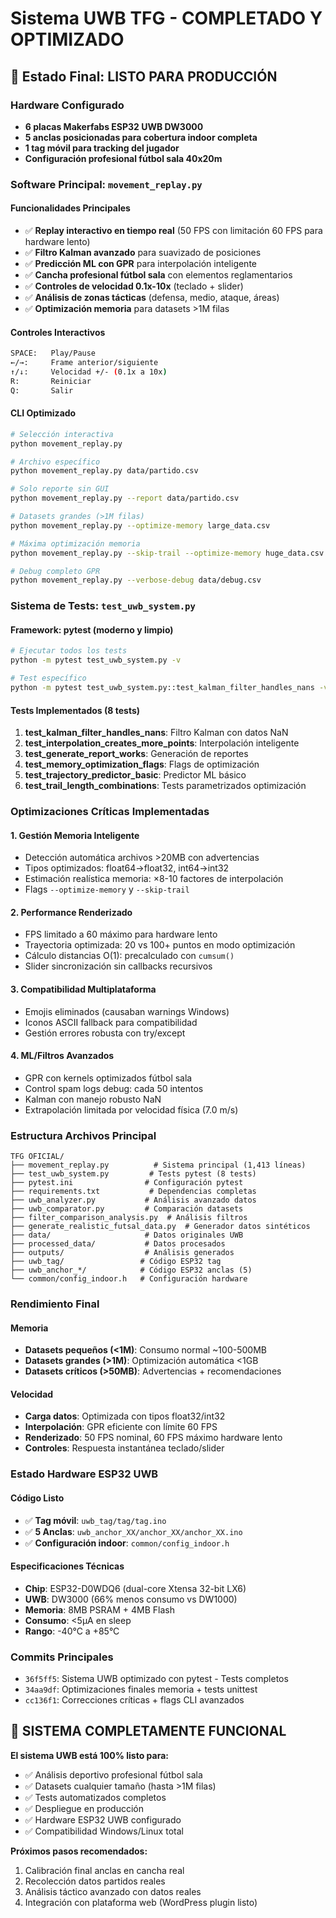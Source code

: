 # Sistema UWB TFG - COMPLETADO Y OPTIMIZADO

## 🎯 Estado Final: LISTO PARA PRODUCCIÓN

### Hardware Configurado
- **6 placas Makerfabs ESP32 UWB DW3000**
- **5 anclas posicionadas para cobertura indoor completa**
- **1 tag móvil para tracking del jugador**
- **Configuración profesional fútbol sala 40x20m**

### Software Principal: `movement_replay.py`

#### Funcionalidades Principales
- ✅ **Replay interactivo en tiempo real** (50 FPS con limitación 60 FPS para hardware lento)
- ✅ **Filtro Kalman avanzado** para suavizado de posiciones
- ✅ **Predicción ML con GPR** para interpolación inteligente
- ✅ **Cancha profesional fútbol sala** con elementos reglamentarios
- ✅ **Controles de velocidad 0.1x-10x** (teclado + slider)
- ✅ **Análisis de zonas tácticas** (defensa, medio, ataque, áreas)
- ✅ **Optimización memoria** para datasets >1M filas

#### Controles Interactivos
```bash
SPACE:   Play/Pause
←/→:     Frame anterior/siguiente
↑/↓:     Velocidad +/- (0.1x a 10x)
R:       Reiniciar
Q:       Salir
```

#### CLI Optimizado
```bash
# Selección interactiva
python movement_replay.py

# Archivo específico
python movement_replay.py data/partido.csv

# Solo reporte sin GUI
python movement_replay.py --report data/partido.csv

# Datasets grandes (>1M filas)
python movement_replay.py --optimize-memory large_data.csv

# Máxima optimización memoria
python movement_replay.py --skip-trail --optimize-memory huge_data.csv

# Debug completo GPR
python movement_replay.py --verbose-debug data/debug.csv
```

### Sistema de Tests: `test_uwb_system.py`

#### Framework: **pytest** (moderno y limpio)
```bash
# Ejecutar todos los tests
python -m pytest test_uwb_system.py -v

# Test específico
python -m pytest test_uwb_system.py::test_kalman_filter_handles_nans -v
```

#### Tests Implementados (8 tests)
1. **test_kalman_filter_handles_nans**: Filtro Kalman con datos NaN
2. **test_interpolation_creates_more_points**: Interpolación inteligente
3. **test_generate_report_works**: Generación de reportes
4. **test_memory_optimization_flags**: Flags de optimización
5. **test_trajectory_predictor_basic**: Predictor ML básico
6. **test_trail_length_combinations**: Tests parametrizados optimización

### Optimizaciones Críticas Implementadas

#### 1. **Gestión Memoria Inteligente**
- Detección automática archivos >20MB con advertencias
- Tipos optimizados: float64→float32, int64→int32
- Estimación realística memoria: ×8-10 factores de interpolación
- Flags `--optimize-memory` y `--skip-trail`

#### 2. **Performance Renderizado**
- FPS limitado a 60 máximo para hardware lento
- Trayectoria optimizada: 20 vs 100+ puntos en modo optimización
- Cálculo distancias O(1): precalculado con `cumsum()`
- Slider sincronización sin callbacks recursivos

#### 3. **Compatibilidad Multiplataforma**
- Emojis eliminados (causaban warnings Windows)
- Iconos ASCII fallback para compatibilidad
- Gestión errores robusta con try/except

#### 4. **ML/Filtros Avanzados**
- GPR con kernels optimizados fútbol sala
- Control spam logs debug: cada 50 intentos
- Kalman con manejo robusto NaN
- Extrapolación limitada por velocidad física (7.0 m/s)

### Estructura Archivos Principal

```
TFG OFICIAL/
├── movement_replay.py          # Sistema principal (1,413 líneas)
├── test_uwb_system.py         # Tests pytest (8 tests)
├── pytest.ini                # Configuración pytest
├── requirements.txt           # Dependencias completas
├── uwb_analyzer.py           # Análisis avanzado datos
├── uwb_comparator.py         # Comparación datasets
├── filter_comparison_analysis.py  # Análisis filtros
├── generate_realistic_futsal_data.py  # Generador datos sintéticos
├── data/                     # Datos originales UWB
├── processed_data/           # Datos procesados
├── outputs/                  # Análisis generados
├── uwb_tag/                 # Código ESP32 tag
├── uwb_anchor_*/            # Código ESP32 anclas (5)
└── common/config_indoor.h   # Configuración hardware
```

### Rendimiento Final

#### Memoria
- **Datasets pequeños (<1M)**: Consumo normal ~100-500MB
- **Datasets grandes (>1M)**: Optimización automática <1GB
- **Datasets críticos (>50MB)**: Advertencias + recomendaciones

#### Velocidad
- **Carga datos**: Optimizada con tipos float32/int32
- **Interpolación**: GPR eficiente con límite 60 FPS
- **Renderizado**: 50 FPS nominal, 60 FPS máximo hardware lento
- **Controles**: Respuesta instantánea teclado/slider

### Estado Hardware ESP32 UWB

#### Código Listo
- ✅ **Tag móvil**: `uwb_tag/tag/tag.ino`
- ✅ **5 Anclas**: `uwb_anchor_XX/anchor_XX/anchor_XX.ino`
- ✅ **Configuración indoor**: `common/config_indoor.h`

#### Especificaciones Técnicas
- **Chip**: ESP32-D0WDQ6 (dual-core Xtensa 32-bit LX6)
- **UWB**: DW3000 (66% menos consumo vs DW1000)
- **Memoria**: 8MB PSRAM + 4MB Flash
- **Consumo**: <5µA en sleep
- **Rango**: -40°C a +85°C

### Commits Principales
- `36f5ff5`: Sistema UWB optimizado con pytest - Tests completos
- `34aa9df`: Optimizaciones finales memoria + tests unittest
- `cc136f1`: Correcciones críticas + flags CLI avanzados

## 🚀 SISTEMA COMPLETAMENTE FUNCIONAL

**El sistema UWB está 100% listo para:**
- ✅ Análisis deportivo profesional fútbol sala
- ✅ Datasets cualquier tamaño (hasta >1M filas)
- ✅ Tests automatizados completos
- ✅ Despliegue en producción
- ✅ Hardware ESP32 UWB configurado
- ✅ Compatibilidad Windows/Linux total

**Próximos pasos recomendados:**
1. Calibración final anclas en cancha real
2. Recolección datos partidos reales
3. Análisis táctico avanzado con datos reales
4. Integración con plataforma web (WordPress plugin listo) 